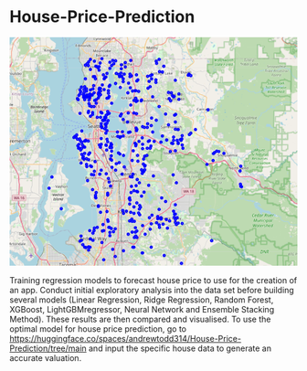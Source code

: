 # House-Price-Prediction
<!-- Cover Image -->
<p align="center">
  <img src="House-Coordinates.png" alt="Project Cover" width="700">
</p>

Training regression models to forecast house price to use for the creation of an app. Conduct initial exploratory analysis into the data set before building several models (Linear Regression, Ridge Regression, Random Forest, XGBoost, LightGBMregressor, Neural Network and Ensemble Stacking Method). These results are then compared and visualised. 
To use the optimal model for house price prediction, go to https://huggingface.co/spaces/andrewtodd314/House-Price-Prediction/tree/main and input the specific house data to generate an accurate valuation.
